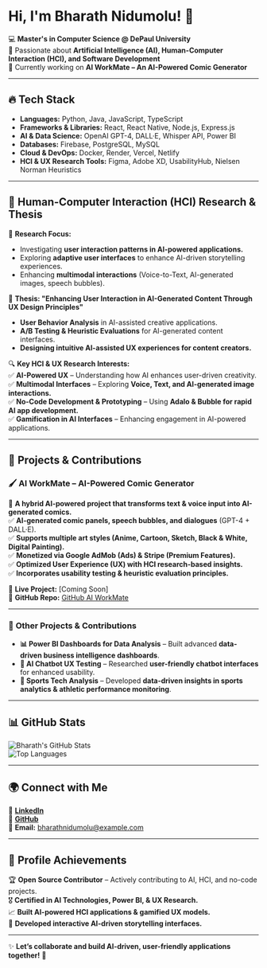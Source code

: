 # Hi, I'm Bharath Nidumolu! 👋  

💻 **Master's in Computer Science @ DePaul University**  
🚀 Passionate about **Artificial Intelligence (AI), Human-Computer Interaction (HCI), and Software Development**  
📢 Currently working on **AI WorkMate – An AI-Powered Comic Generator**  

---

## 🔥 Tech Stack  
- **Languages:** Python, Java, JavaScript, TypeScript  
- **Frameworks & Libraries:** React, React Native, Node.js, Express.js  
- **AI & Data Science:** OpenAI GPT-4, DALL·E, Whisper API, Power BI  
- **Databases:** Firebase, PostgreSQL, MySQL  
- **Cloud & DevOps:** Docker, Render, Vercel, Netlify  
- **HCI & UX Research Tools:** Figma, Adobe XD, UsabilityHub, Nielsen Norman Heuristics  

---

## 🧠 **Human-Computer Interaction (HCI) Research & Thesis**  
📌 **Research Focus:**  
- Investigating **user interaction patterns in AI-powered applications.**  
- Exploring **adaptive user interfaces** to enhance AI-driven storytelling experiences.  
- Enhancing **multimodal interactions** (Voice-to-Text, AI-generated images, speech bubbles).  

📖 **Thesis: "Enhancing User Interaction in AI-Generated Content Through UX Design Principles"**  
- **User Behavior Analysis** in AI-assisted creative applications.  
- **A/B Testing & Heuristic Evaluations** for AI-generated content interfaces.  
- **Designing intuitive AI-assisted UX experiences for content creators.**  

🔍 **Key HCI & UX Research Interests:**  
✅ **AI-Powered UX** – Understanding how AI enhances user-driven creativity.  
✅ **Multimodal Interfaces** – Exploring **Voice, Text, and AI-generated image interactions.**  
✅ **No-Code Development & Prototyping** – Using **Adalo & Bubble for rapid AI app development.**  
✅ **Gamification in AI Interfaces** – Enhancing engagement in AI-powered applications.  

---

## 🚀 **Projects & Contributions**  

### 🖌️ **AI WorkMate – AI-Powered Comic Generator**  
📌 **A hybrid AI-powered project that transforms text & voice input into AI-generated comics.**  
✅ **AI-generated comic panels, speech bubbles, and dialogues** (GPT-4 + DALL·E).  
✅ **Supports multiple art styles (Anime, Cartoon, Sketch, Black & White, Digital Painting).**  
✅ **Monetized via Google AdMob (Ads) & Stripe (Premium Features).**  
✅ **Optimized User Experience (UX) with HCI research-based insights.**  
✅ **Incorporates usability testing & heuristic evaluation principles.**  

🔗 **Live Project:** [Coming Soon]  
🔗 **GitHub Repo:** [GitHub AI WorkMate](https://github.com/bharath1997-crypto)  

---

### 🌟 **Other Projects & Contributions**
- **📊 Power BI Dashboards for Data Analysis** – Built advanced **data-driven business intelligence dashboards**.  
- **🤖 AI Chatbot UX Testing** – Researched **user-friendly chatbot interfaces** for enhanced usability.  
- **🏀 Sports Tech Analysis** – Developed **data-driven insights in sports analytics & athletic performance monitoring**.  

---

## 📊 **GitHub Stats**  
![Bharath's GitHub Stats](https://github-readme-stats.vercel.app/api?username=bharath1997-crypto&show_icons=true&theme=radical)  
![Top Languages](https://github-readme-stats.vercel.app/api/top-langs/?username=bharath1997-crypto&layout=compact&theme=radical)  

---

## 🌍 **Connect with Me**  
💼 **[LinkedIn](https://www.linkedin.com/in/bharath-nidumolu-613397135/)**  
📂 **[GitHub](https://github.com/bharath1997-crypto)**  
📧 **Email:** bharathnidumolu@example.com  

---

## 🎯 **Profile Achievements**  
🏆 **Open Source Contributor** – Actively contributing to AI, HCI, and no-code projects.  
🎖 **Certified in AI Technologies, Power BI, & UX Research.**  
📈 **Built AI-powered HCI applications & gamified UX models.**  
🎨 **Developed interactive AI-driven storytelling interfaces.**  

---

✨ **Let’s collaborate and build AI-driven, user-friendly applications together!** 🚀  
